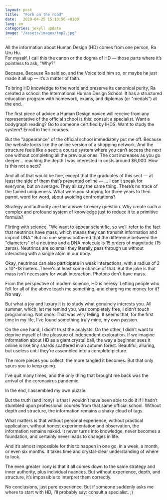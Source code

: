 ```yaml
---
layout: post
title:  "Fork on the road"
date:   2020-04-25 15:10:56 +0100
lang: en
categories: jekyll update
image: "/assets/images/tmp2.jpg"
---
```

All the information about Human Design (HD) comes from one person, Ra Uru Hu.  
For myself, I call this the canon or the dogma of HD — those parts where it’s pointless to ask, "Why?" 
<!-- more -->
Because. Because Ra said so, and the Voice told him so, or maybe he just made it all up — it’s a matter of faith.

To bring HD knowledge to the world and preserve its canonical purity, Ra created a school: the International Human Design School. It has a structured education program with homework, exams, and diplomas (or "medals") at the end.

The first piece of advice a Human Design novice will receive from any representative of the official school is this: consult a specialist.
Want a bodygraph reading? Go to someone certified by IHDS.
Want to study the system? Enroll in their courses.

But the "appearance" of the official school immediately put me off.
Because the website looks like the online version of a shopping network.
And the structure feels like a sect: a course system where you can’t access the next one without completing all the previous ones.
The cost increases as you go deeper… reaching the depth I was interested in costs around $6,000. How is this not a sect?

And all of that would be fine, except that the graduates of this sect — at least the side of them that’s presented online — … I can’t speak for everyone, but on average:
They all say the same thing. There’s no trace of the famed uniqueness.
What were you studying for three years to then parrot, word for word, about avoiding confrontations?

Strategy and authority are the answer to every question.
Why create such a complex and profound system of knowledge just to reduce it to a primitive formula?

Flirting with science. "We want to appear scientific, so we’ll refer to the fact that neutrinos have mass, which means they can transmit information and imprint DNA."
But no one seems bothered that the difference between the "diameters" of a neutrino and a DNA molecule is 15 orders of magnitude (15 zeros).
Neutrinos are so small they literally pass through us without interacting with a single atom in our body.

Okay, neutrinos can also participate in weak interactions, with a radius of 2 x 10^-18 meters. There's at least some chance of that.
But the joke is that mass isn’t necessary for weak interaction. Photons don’t have mass.

From the perspective of modern science, HD is heresy.
Letting people who fell for all of the above teach me something, and charging me money for it?
No way.

But what a joy and luxury it is to study what genuinely interests you.
All summer, which, let me remind you, was completely free, I didn’t touch programming. Not once. That was very telling.
It seems that, for the first time in my life, I’ve found something truly mine, my own passion.

On the one hand, I didn’t trust the analysts. On the other, I didn’t want to deprive myself of the pleasure of independent exploration.
If we imagine information about HD as a giant crystal ball, the way a beginner sees it online is like tiny shards scattered in an autumn forest. Beautiful, alluring, but useless until they’re assembled into a complete picture.

The more pieces you collect, the more tangled it becomes. But that only spurs you to keep going.

I’ve quit many times, and the only thing that brought me back was the arrival of the coronavirus pandemic.

In the end, I assembled my own puzzle.

But the truth (and irony) is that I wouldn’t have been able to do it if I hadn’t stumbled upon professional courses from that same official school.
Without depth and structure, the information remains a shaky cloud of tags.

What matters is that without personal experience, without practical application, without honest experimentation and observation, the information remains naked. It never turns into knowledge, never becomes a foundation, and certainly never leads to changes in life.

And it’s almost impossible for this to happen in one go, in a week, a month, or even six months. It takes time and crystal-clear understanding of where to look.

The even greater irony is that it all comes down to the same strategy and inner authority, plus individual nuances.
But without experience, depth, and structure, it’s impossible to interpret them correctly.

No conclusions, just pure experience.
But if someone suddenly asks me where to start with HD, I’ll probably say: consult a specialist. ;)

[jekyll-docs]: https://jekyllrb.com/docs/home
[jekyll-gh]:   https://github.com/jekyll/jekyll
[jekyll-talk]: https://talk.jekyllrb.com/

